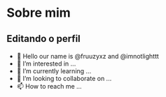 # Sobre mim 


## Editando o perfil 


####


- 👋 Hello our name is @fruuzyxz and @imnotlighttt
- 👀 I’m interested in ...
- 🌱 I’m currently learning ...
- 💞️ I’m looking to collaborate on ...
- 📫 How to reach me ...


